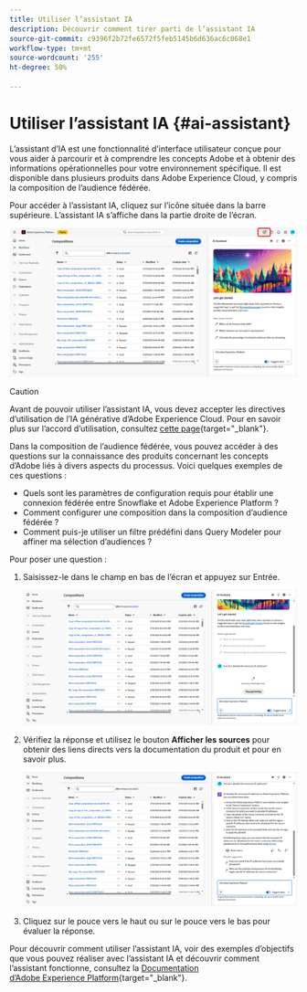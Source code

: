 ```yaml
---
title: Utiliser l’assistant IA
description: Découvrir comment tirer parti de l’assistant IA
source-git-commit: c9396f2b72fe6572f5feb5145b6d636ac6c068e1
workflow-type: tm+mt
source-wordcount: '255'
ht-degree: 50%

---
```


# Utiliser l’assistant IA {#ai-assistant}

L’assistant d’IA est une fonctionnalité d’interface utilisateur conçue pour vous aider à parcourir et à comprendre les concepts Adobe et à obtenir des informations opérationnelles pour votre environnement spécifique. Il est disponible dans plusieurs produits dans Adobe Experience Cloud, y compris la composition de l’audience fédérée.

Pour accéder à l’assistant IA, cliquez sur l’icône située dans la barre supérieure. L’assistant IA s’affiche dans la partie droite de l’écran.

![](assets/do-not-localize/ai-assistant-open.png)


>[!CAUTION]
>
>Avant de pouvoir utiliser l’assistant IA, vous devez accepter les directives d’utilisation de l’IA générative d’Adobe Experience Cloud. Pour en savoir plus sur l’accord d’utilisation, consultez [cette page](https://experienceleague.adobe.com/fr/docs/experience-platform/ai-assistant/home){target="_blank"}.

Dans la composition de l’audience fédérée, vous pouvez accéder à des questions sur la connaissance des produits concernant les concepts d’Adobe liés à divers aspects du processus. Voici quelques exemples de ces questions :

* Quels sont les paramètres de configuration requis pour établir une connexion fédérée entre Snowflake et Adobe Experience Platform ?
* Comment configurer une composition dans la composition d’audience fédérée ?
* Comment puis-je utiliser un filtre prédéfini dans Query Modeler pour affiner ma sélection d’audiences ?

Pour poser une question :

1. Saisissez-le dans le champ en bas de l’écran et appuyez sur Entrée.

   ![](assets/do-not-localize/ai-assistant-ask.png)

1. Vérifiez la réponse et utilisez le bouton **Afficher les sources** pour obtenir des liens directs vers la documentation du produit et pour en savoir plus.

   ![](assets/do-not-localize/ai-assistant-answer.png)

1. Cliquez sur le pouce vers le haut ou sur le pouce vers le bas pour évaluer la réponse.

Pour découvrir comment utiliser l’assistant IA, voir des exemples d’objectifs que vous pouvez réaliser avec l’assistant IA et découvrir comment l’assistant fonctionne, consultez la [Documentation d’Adobe Experience Platform](https://experienceleague.adobe.com/fr/docs/experience-platform/ai-assistant/home){target="_blank"}.
